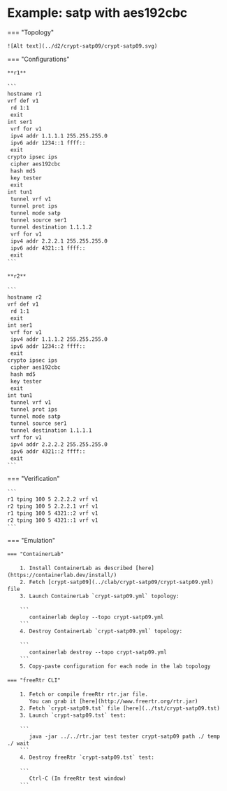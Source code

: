 # Example: satp with aes192cbc

=== "Topology"

    ![Alt text](../d2/crypt-satp09/crypt-satp09.svg)

=== "Configurations"

    **r1**

    ```
    hostname r1
    vrf def v1
     rd 1:1
     exit
    int ser1
     vrf for v1
     ipv4 addr 1.1.1.1 255.255.255.0
     ipv6 addr 1234::1 ffff::
     exit
    crypto ipsec ips
     cipher aes192cbc
     hash md5
     key tester
     exit
    int tun1
     tunnel vrf v1
     tunnel prot ips
     tunnel mode satp
     tunnel source ser1
     tunnel destination 1.1.1.2
     vrf for v1
     ipv4 addr 2.2.2.1 255.255.255.0
     ipv6 addr 4321::1 ffff::
     exit
    ```

    **r2**

    ```
    hostname r2
    vrf def v1
     rd 1:1
     exit
    int ser1
     vrf for v1
     ipv4 addr 1.1.1.2 255.255.255.0
     ipv6 addr 1234::2 ffff::
     exit
    crypto ipsec ips
     cipher aes192cbc
     hash md5
     key tester
     exit
    int tun1
     tunnel vrf v1
     tunnel prot ips
     tunnel mode satp
     tunnel source ser1
     tunnel destination 1.1.1.1
     vrf for v1
     ipv4 addr 2.2.2.2 255.255.255.0
     ipv6 addr 4321::2 ffff::
     exit
    ```

=== "Verification"

    ```
    r1 tping 100 5 2.2.2.2 vrf v1
    r2 tping 100 5 2.2.2.1 vrf v1
    r1 tping 100 5 4321::2 vrf v1
    r2 tping 100 5 4321::1 vrf v1
    ```

=== "Emulation"

    === "ContainerLab"

        1. Install ContainerLab as described [here](https://containerlab.dev/install/)  
        2. Fetch [crypt-satp09](../clab/crypt-satp09/crypt-satp09.yml) file  
        3. Launch ContainerLab `crypt-satp09.yml` topology:  

        ```
           containerlab deploy --topo crypt-satp09.yml  
        ```
        4. Destroy ContainerLab `crypt-satp09.yml` topology:  

        ```
           containerlab destroy --topo crypt-satp09.yml  
        ```
        5. Copy-paste configuration for each node in the lab topology

    === "freeRtr CLI"

        1. Fetch or compile freeRtr rtr.jar file.  
           You can grab it [here](http://www.freertr.org/rtr.jar)  
        2. Fetch `crypt-satp09.tst` file [here](../tst/crypt-satp09.tst)  
        3. Launch `crypt-satp09.tst` test:  

        ```
           java -jar ../../rtr.jar test tester crypt-satp09 path ./ temp ./ wait
        ```
        4. Destroy freeRtr `crypt-satp09.tst` test:  

        ```
           Ctrl-C (In freeRtr test window)
        ```

